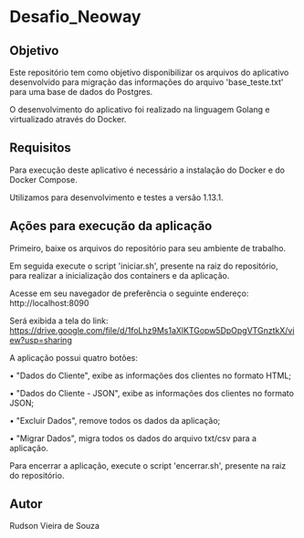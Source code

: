 # Desafio_Neoway

## Objetivo
Este repositório tem como objetivo disponibilizar os arquivos do aplicativo desenvolvido para migração das informações do arquivo 'base_teste.txt' para uma base de dados do Postgres.

O desenvolvimento do aplicativo foi realizado na linguagem Golang e virtualizado através do Docker.

## Requisitos
Para execução deste aplicativo é necessário a instalação do Docker e do Docker Compose.

Utilizamos para desenvolvimento e testes a versão 1.13.1.

## Ações para execução da aplicação 

Primeiro, baixe os arquivos do repositório para seu ambiente de trabalho.

Em seguida execute o script 'iniciar.sh', presente na raiz do repositório, para realizar a inicialização dos containers e da aplicação.

Acesse em seu navegador de preferência o seguinte endereço: http://localhost:8090

Será exibida a tela do link: https://drive.google.com/file/d/1foLhz9Ms1aXlKTGopw5DpOpgVTGnztkX/view?usp=sharing

A aplicação possui quatro botões: 

• "Dados do Cliente", exibe as informações dos clientes no formato HTML;

• "Dados do Cliente - JSON", exibe as informações dos clientes no formato JSON;

• "Excluir Dados", remove todos os dados da aplicação;

• "Migrar Dados", migra todos os dados do arquivo txt/csv para a aplicação.

Para encerrar a aplicação, execute o script 'encerrar.sh', presente na raiz do repositório.

## Autor
Rudson Vieira de Souza
